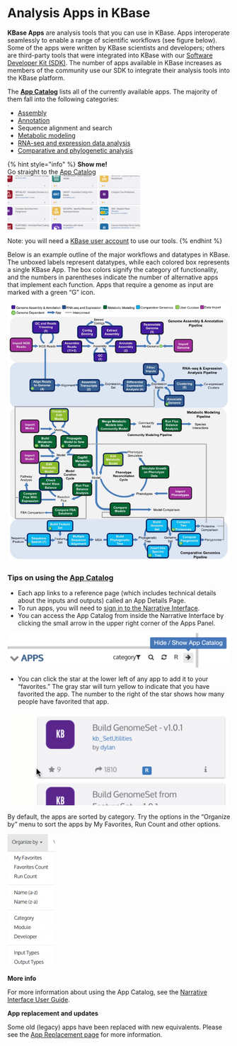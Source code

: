# Analysis Apps in KBase

**KBase Apps** are analysis tools that you can use in KBase. Apps interoperate seamlessly to enable a range of scientific workflows \(see figure below\). Some of the apps were written by KBase scientists and developers; others are third-party tools that were integrated into KBase with our [Software Developer Kit \(SDK\)](../../developing-apps-1/the-kbase-sdk.md). The number of apps available in KBase increases as members of the community use our SDK to integrate their analysis tools into the KBase platform.

The [**App Catalog**](https://narrative.kbase.us/#appcatalog) lists all of the currently available apps. The majority of them fall into the following categories:

* [Assembly](assembly-and-annotation.md)
* [Annotation](assembly-and-annotation.md)
* Sequence alignment and search
* [Metabolic modeling](metabolic-modeling.md)
* [RNA-seq and expression data analysis](transcriptomics-and-expression-analysis.md)
* [Comparative and phylogenetic analysis](comparative-genomics-and-phylogenetics.md)

{% hint style="info" %}
**Show me!**  
Go straight to the [App Catalog](https://narrative.kbase.us/#appcatalog)  
[![Screen Shot 2016-02-24 at 2.26.20 PM](../../.gitbook/assets/screen-shot-2016-02-24-at-2.26.20-pm-300x122.png)](https://narrative.kbase.us/#appcatalog)

Note: you will need a [KBase user account](../../getting-started/sign-up-sign-in/#signing-up) to use our tools.
{% endhint %}

Below is an example outline of the major workflows and datatypes in KBase. The unboxed labels represent datatypes, while each colored box represents a single KBase App. The box colors signify the category of functionality, and the numbers in parentheses indicate the number of alternative apps that implement each function. Apps that require a genome as input are marked with a green “G” icon.

![](../../.gitbook/assets/kbase-workflows-vivek_rk_nh_2017-10-03_v1.jpg)

### Tips on using the [App Catalog](https://narrative.kbase.us/#appcatalog)

* Each app links to a reference page \(which includes technical details about the inputs and outputs\) called an App Details Page.
* To run apps, you will need to [sign in to the Narrative Interface](../../getting-started/sign-up-sign-in/#signing-in).
* You can access the App Catalog from inside the Narrative Interface by clicking the small arrow in the upper right corner of the Apps Panel.

![](../../.gitbook/assets/apppanel_appcatalog.png)

* You can click the star at the lower left of any app to add it to your “favorites.” The gray star will turn yellow to indicate that you have favorited the app. The number to the right of the star shows how many people have favorited that app.

![](../../.gitbook/assets/appcatalog_appfavorite.gif)



By default, the apps are sorted by category. Try the options in the “Organize by” menu to sort the apps by My Favorites, Run Count and other options.

![](../../.gitbook/assets/screen-shot-2016-02-25-at-2.19.27-pm-107x300.png)

**More info**

For more information about using the App Catalog, see the [Narrative Interface User Guide](../../getting-started/user-guide/).  


**App replacement and updates**

Some old \(legacy\) apps have been replaced with new equivalents. Please see the [App Replacement page]() for more information.  


